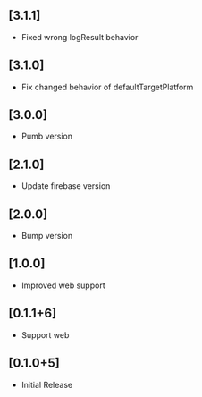 ## [3.1.1]

* Fixed wrong logResult behavior
  
## [3.1.0]

* Fix changed behavior of defaultTargetPlatform

## [3.0.0]

* Pumb version

## [2.1.0]

* Update firebase version

## [2.0.0]

* Bump version

## [1.0.0]

* Improved web support

## [0.1.1+6]

* Support web
## [0.1.0+5]

* Initial Release